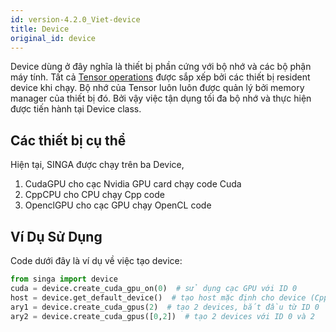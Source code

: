```yaml
---
id: version-4.2.0_Viet-device
title: Device
original_id: device
---
```


<!--- Licensed to the Apache Software Foundation (ASF) under one or more contributor license agreements.  See the NOTICE file distributed with this work for additional information regarding copyright ownership.  The ASF licenses this file to you under the Apache License, Version 2.0 (the "License"); you may not use this file except in compliance with the License.  You may obtain a copy of the License at http://www.apache.org/licenses/LICENSE-2.0 Unless required by applicable law or agreed to in writing, software distributed under the License is distributed on an "AS IS" BASIS, WITHOUT WARRANTIES OR CONDITIONS OF ANY KIND, either express or implied.  See the License for the specific language governing permissions and limitations under the License.  -->

Device dùng ở đây nghĩa là thiết bị phần cứng với bộ nhớ và các bộ phận máy
tính. Tất cả [Tensor operations](./tensor) được sắp xếp bởi các thiết bị
resident device khi chạy. Bộ nhớ của Tensor luôn luôn được quản lý bởi memory
manager của thiết bị đó. Bởi vậy việc tận dụng tối đa bộ nhớ và thực hiện được
tiến hành tại Device class.

## Các thiết bị cụ thể

Hiện tại, SINGA được chạy trên ba Device,

1.  CudaGPU cho cạc Nvidia GPU card chạy code Cuda
2.  CppCPU cho CPU chạy Cpp code
3.  OpenclGPU cho cạc GPU chạy OpenCL code

## Ví Dụ Sử Dụng

Code dưới đây là ví dụ về việc tạo device:

```python
from singa import device
cuda = device.create_cuda_gpu_on(0)  # sử dụng cạc GPU với ID 0
host = device.get_default_device()  # tạo host mặc định cho device (CppCPU)
ary1 = device.create_cuda_gpus(2)  # tạo 2 devices, bắt đầu từ ID 0
ary2 = device.create_cuda_gpus([0,2])  # tạo 2 devices với ID 0 và 2
```
